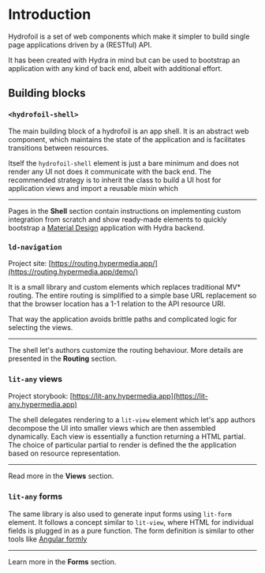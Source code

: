 # Introduction

Hydrofoil is a set of web components which make it simpler to build single page
applications driven by a (RESTful) API.

It has been created with Hydra in mind but can be used to bootstrap an application
with any kind of back end, albeit with additional effort.

## Building blocks

### `<hydrofoil-shell>`

The main building block of a hydrofoil is an app shell. It is an abstract web component,
which maintains the state of the application and is facilitates transitions between
resources.

Itself the `hydrofoil-shell` element is just a bare minimum and does not render any UI
not does it communicate with the back end. The recommended strategy is to inherit the class
to build a UI host for application views and import a reusable mixin which   

----

Pages in the **Shell** section contain instructions on implementing custom integration
from scratch and show ready-made elements to quickly bootstrap a [Material Design][md] application
with Hydra backend.

[md]: https://material.io

### `ld-navigation`

Project site: [https://routing.hypermedia.app/](https://routing.hypermedia.app/demo/)

It is a small library and custom elements which replaces traditional MV* routing.
The entire routing is simplified to a simple base URL replacement so that the browser
location has a 1-1 relation to the API resource URI. 

That way the application avoids brittle paths and complicated logic for selecting the
views.

---

The shell let's authors customize the routing behaviour. More details are presented in the 
**Routing** section.

### `lit-any` views

Project storybook: [https://lit-any.hypermedia.app](https://lit-any.hypermedia.app)

The shell delegates rendering to a `lit-view` element which let's app authors decompose the UI
into smaller views which are then assembled dynamically. Each view is essentially a 
function returning a HTML partial. The choice of particular partial to render is defined the
the application based on resource representation.

---

Read more in the **Views** section.

### `lit-any` forms

The same library is also used to generate input forms using `lit-form` element. 
It follows a concept similar to `lit-view`, where HTML for individual fields is plugged in as a
pure function. The form definition is similar to other tools like [Angular formly][formly] 

---

Learn more in the **Forms** section.

[formly]: http://angular-formly.com
